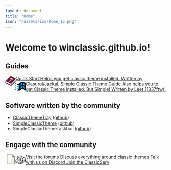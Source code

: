 ```yaml
---
layout: document
title: "Home"
icon: "/assets/ico/home_16.png"
---
```


# Welcome to winclassic.github.io!

## Guides

<a class="home-shortcut" href="/quickstart">
    <img src="/assets/ico/help_32.png" style="float:left;" alt="" />
    <span>Quick Start</span>
    <span>Helps you get classic theme installed. Written by Clasurol/Jackal.</span>
</a>

<a class="home-shortcut" href="/sctguide">
    <img src="/assets/ico/sct_32.png" style="float:left;" alt="" />
    <span>Simple Classic Theme Guide</span>
    <span>Also helps you to get Classic Theme installed. But Simple! Written by Leet (1337ftw).</span>
</a>

<!--more-->

## Software written by the community

- [ClassicThemeTray](https://winclassic.boards.net/thread/510/classicthemetray-quickly-toggle-classic-theme) ([github](https://github.com/spitfirex86/ClassicThemeTray))
- [SimpleClassicTheme](https://winclassic.boards.net/thread/456/reversibly-enable-disable-classic-simple) ([github](https://github.com/WinClassic/SimpleClassicTheme))
- SimpleClassicThemeTaskbar ([github](https://github.com/WinClassic/SimpleClassicThemeTaskbar))

## Engage with the community

<a class="home-shortcut" href="https://winclassic.boards.net/">
    <img src="/assets/ico/winclassic_32.png" style="float:left;" alt="" />
    <span>Visit the forums</span>
    <span>Discuss everything around classic themes</span>
</a>

<a class="home-shortcut" href="https://discord.gg/GqFJs2cXDQ">
    <img src="/assets/ico/winchat_32.png" style="float:left;" alt="" />
    <span>Talk with us on Discord</span>
    <span>Join the ClassicServ</span>
</a>
